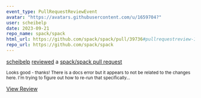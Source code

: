 ```yaml
---
event_type: PullRequestReviewEvent
avatar: "https://avatars.githubusercontent.com/u/1659704?"
user: scheibelp
date: 2023-09-21
repo_name: spack/spack
html_url: https://github.com/spack/spack/pull/39736#pullrequestreview-1636680604
repo_url: https://github.com/spack/spack
---
```


<a href='https://github.com/scheibelp' target='_blank'>scheibelp</a> <a href='https://github.com/spack/spack/pull/39736#pullrequestreview-1636680604' target='_blank'>reviewed</a> a <a href='https://github.com/spack/spack/pull/39736' target='_blank'>spack/spack pull request</a>

<small>Looks good - thanks! There is a docs error but it appears to not be related to the changes here. I'm trying to figure out how to re-run that specifically...</small>

<a href='https://github.com/spack/spack/pull/39736#pullrequestreview-1636680604' target='_blank'>View Review</a>